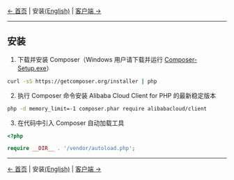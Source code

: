 [← 首页](../README-CN.md) | 安装[(English)](Installation-EN.md) | [客户端 →](Client-CN.md)
***

## 安装
1. 下载并安装 Composer（Windows 用户请下载并运行 [Composer-Setup.exe](https://getcomposer.org/Composer-Setup.exe)）
```bash
curl -sS https://getcomposer.org/installer | php
```

2. 执行 Composer 命令安装 Alibaba Cloud Client for PHP 的最新稳定版本
```bash
php -d memory_limit=-1 composer.phar require alibabacloud/client
```

3. 在代码中引入 Composer 自动加载工具
```php
<?php

require __DIR__ . '/vendor/autoload.php'; 
```

***
[← 首页](../README-CN.md) | 安装[(English)](Installation-EN.md) | [客户端 →](Client-CN.md)
